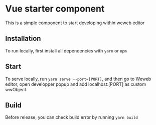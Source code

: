 # Vue starter component

This is a simple component to start developing within weweb editor

## Installation

To run locally, first install all dependencies with `yarn` or `npm`

## Start

To serve locally, run `yarn serve --port=[PORT]`, and then go to Weweb editor, open developper popup and add localhost:[PORT] as custom wwObject.

## Build

Before release, you can check build error by running `yarn build`
